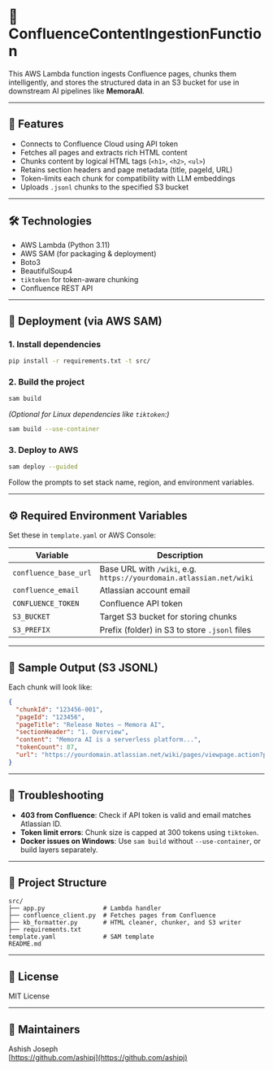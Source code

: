 # 🧠 ConfluenceContentIngestionFunction

This AWS Lambda function ingests Confluence pages, chunks them intelligently, and stores the structured data in an S3 bucket for use in downstream AI pipelines like **MemoraAI**.

---

## 📌 Features

- Connects to Confluence Cloud using API token
- Fetches all pages and extracts rich HTML content
- Chunks content by logical HTML tags (`<h1>`, `<h2>`, `<ul>`)
- Retains section headers and page metadata (title, pageId, URL)
- Token-limits each chunk for compatibility with LLM embeddings
- Uploads `.jsonl` chunks to the specified S3 bucket

---

## 🛠️ Technologies

- AWS Lambda (Python 3.11)
- AWS SAM (for packaging & deployment)
- Boto3
- BeautifulSoup4
- `tiktoken` for token-aware chunking
- Confluence REST API

---

## 🚀 Deployment (via AWS SAM)

### 1. Install dependencies

```bash
pip install -r requirements.txt -t src/
```

### 2. Build the project

```bash
sam build
```

*(Optional for Linux dependencies like `tiktoken`:)*  
```bash
sam build --use-container
```

### 3. Deploy to AWS

```bash
sam deploy --guided
```

Follow the prompts to set stack name, region, and environment variables.

---

## ⚙️ Required Environment Variables

Set these in `template.yaml` or AWS Console:

| Variable              | Description                         |
|-----------------------|-------------------------------------|
| `confluence_base_url` | Base URL with `/wiki`, e.g. `https://yourdomain.atlassian.net/wiki` |
| `confluence_email`    | Atlassian account email             |
| `CONFLUENCE_TOKEN`    | Confluence API token                |
| `S3_BUCKET`           | Target S3 bucket for storing chunks |
| `S3_PREFIX`           | Prefix (folder) in S3 to store `.jsonl` files |

---

## 🧪 Sample Output (S3 JSONL)

Each chunk will look like:

```json
{
  "chunkId": "123456-001",
  "pageId": "123456",
  "pageTitle": "Release Notes – Memora AI",
  "sectionHeader": "1. Overview",
  "content": "Memora AI is a serverless platform...",
  "tokenCount": 87,
  "url": "https://yourdomain.atlassian.net/wiki/pages/viewpage.action?pageId=123456"
}
```

---

## 🐛 Troubleshooting

- **403 from Confluence**: Check if API token is valid and email matches Atlassian ID.
- **Token limit errors**: Chunk size is capped at 300 tokens using `tiktoken`.
- **Docker issues on Windows**: Use `sam build` without `--use-container`, or build layers separately.

---

## 📂 Project Structure

```
src/
├── app.py                # Lambda handler
├── confluence_client.py  # Fetches pages from Confluence
├── kb_formatter.py       # HTML cleaner, chunker, and S3 writer
├── requirements.txt
template.yaml             # SAM template
README.md
```

---

## 📄 License

MIT License

---

## 👥 Maintainers

Ashish Joseph  
[https://github.com/ashipj](https://github.com/ashipj)
